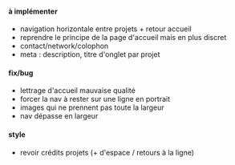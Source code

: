 #### à implémenter
- navigation horizontale entre projets + retour accueil
- reprendre le principe de la page d'accueil mais en plus discret
- contact/network/colophon 
- meta : description, titre d'onglet par projet 

#### fix/bug
- lettrage d'accueil mauvaise qualité
- forcer la nav à rester sur une ligne en portrait
- images qui ne prennent pas toute la largeur
- nav dépasse en largeur 

#### style
- revoir crédits projets (+ d'espace / retours à la ligne)